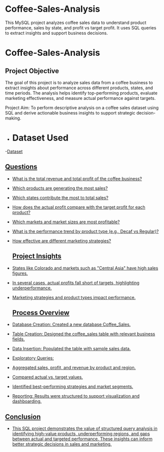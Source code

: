 # Coffee-Sales-Analysis
This MySQL project analyzes coffee sales data to understand product performance, sales by state, and profit vs target profit. It uses SQL queries to extract insights and support business decisions.

# Coffee-Sales-Analysis
##  Project Objective
The goal of this project is to analyze sales data from a coffee business to extract insights about performance across different products, states, and time periods. The analysis helps identify top-performing products, evaluate marketing effectiveness, and measure actual performance against targets.

Project Aim:
To perform descriptive analysis on a coffee sales dataset using SQL and derive actionable business insights to support strategic decision-making.

- # Dataset Used
-<a href="https://github.com/Haseena200/Coffee-Sales-Analysis/blob/main/sql-proj.sql">Dataset

## Questions 
- What is the total revenue and total profit of the coffee business?
- Which products are generating the most sales?
- Which states contribute the most to total sales?
- How does the actual profit compare with the target profit for each product?
- Which markets and market sizes are most profitable?
- What is the performance trend by product type (e.g., Decaf vs Regular)?
- How effective are different marketing strategies?

  ## Project Insights
- States like Colorado and markets such as "Central Asia" have high sales figures.
- In several cases, actual profits fall short of targets, highlighting underperformance.
- Marketing strategies and product types impact performance.

  ## Process Overview
- Database Creation: Created a new database Coffee_Sales.
- Table Creation: Designed the coffee_sales table with relevant business fields.
- Data Insertion: Populated the table with sample sales data.
- Exploratory Queries:
- Aggregated sales, profit, and revenue by product and region.
- Compared actual vs. target values.
- Identified best-performing strategies and market segments.
- Reporting: Results were structured to support visualization and dashboarding.

## Conclusion
- This SQL project demonstrates the value of structured query analysis in identifying high-value products, underperforming regions, and gaps between actual and targeted performance. These insights can inform better strategic decisions in sales and marketing.
